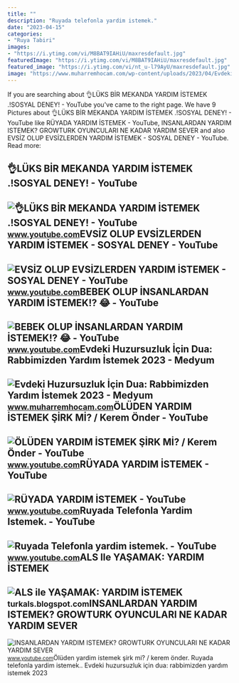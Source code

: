 ```yaml
---
title: ""
description: "Ruyada telefonla yardim istemek."
date: "2023-04-15"
categories:
- "Ruya Tabiri"
images:
- "https://i.ytimg.com/vi/M8BAT9IAHiU/maxresdefault.jpg"
featuredImage: "https://i.ytimg.com/vi/M8BAT9IAHiU/maxresdefault.jpg"
featured_image: "https://i.ytimg.com/vi/nt_u-l79AyU/maxresdefault.jpg"
image: "https://www.muharremhocam.com/wp-content/uploads/2023/04/Evdeki-Huzursuzluk-Icin-Dua-Rabbimizden-Yardim-Istemek-1024x576.png"
---
```


If you are searching about 👌LÜKS BİR MEKANDA YARDIM İSTEMEK .!SOSYAL DENEY! - YouTube you've came to the right page. We have 9 Pictures about 👌LÜKS BİR MEKANDA YARDIM İSTEMEK .!SOSYAL DENEY! - YouTube like RÜYADA YARDIM İSTEMEK - YouTube, INSANLARDAN YARDIM ISTEMEK? GROWTURK OYUNCULARI NE KADAR YARDIM SEVER and also EVSİZ OLUP EVSİZLERDEN YARDIM İSTEMEK - SOSYAL DENEY - YouTube. Read more:

👌LÜKS BİR MEKANDA YARDIM İSTEMEK .!SOSYAL DENEY! - YouTube
----------------------------------------------------------

 ![👌LÜKS BİR MEKANDA YARDIM İSTEMEK .!SOSYAL DENEY! - YouTube](https://i.ytimg.com/vi/-Bg0rnBaNJ0/maxresdefault.jpg) <small>www.youtube.com</small>EVSİZ OLUP EVSİZLERDEN YARDIM İSTEMEK - SOSYAL DENEY - YouTube
--------------------------------------------------------------

 ![EVSİZ OLUP EVSİZLERDEN YARDIM İSTEMEK - SOSYAL DENEY - YouTube](https://i.ytimg.com/vi/M8BAT9IAHiU/maxresdefault.jpg) <small>www.youtube.com</small>BEBEK OLUP İNSANLARDAN YARDIM İSTEMEK!? 😂 - YouTube
---------------------------------------------------

 ![BEBEK OLUP İNSANLARDAN YARDIM İSTEMEK!? 😂 - YouTube](https://i.ytimg.com/vi/bl7NvmPSKZs/hqdefault.jpg) <small>www.youtube.com</small>Evdeki Huzursuzluk İçin Dua: Rabbimizden Yardım İstemek 2023 - Medyum
---------------------------------------------------------------------

 ![Evdeki Huzursuzluk İçin Dua: Rabbimizden Yardım İstemek 2023 - Medyum](https://www.muharremhocam.com/wp-content/uploads/2023/04/Evdeki-Huzursuzluk-Icin-Dua-Rabbimizden-Yardim-Istemek-1024x576.png) <small>www.muharremhocam.com</small>ÖLÜDEN YARDIM İSTEMEK ŞİRK Mİ? / Kerem Önder - YouTube
------------------------------------------------------

 ![ÖLÜDEN YARDIM İSTEMEK ŞİRK Mİ? / Kerem Önder - YouTube](https://i.ytimg.com/vi/PlzKrtrca5c/maxresdefault.jpg) <small>www.youtube.com</small>RÜYADA YARDIM İSTEMEK - YouTube
-------------------------------

 ![RÜYADA YARDIM İSTEMEK - YouTube](https://i.ytimg.com/vi/gfUA4d5H6PI/maxresdefault.jpg) <small>www.youtube.com</small>Ruyada Telefonla Yardim Istemek. - YouTube
------------------------------------------

 ![Ruyada Telefonla yardim istemek. - YouTube](https://i.ytimg.com/vi/sR0ycUyE6bU/maxresdefault.jpg?sqp=-oaymwEmCIAKENAF8quKqQMa8AEB-AH-CYAC0AWKAgwIABABGBMgUCh_MA8=&rs=AOn4CLAGLDCQV0G6NRe8efcbvIwxAf6ktw) <small>www.youtube.com</small>ALS Ile YAŞAMAK: YARDIM İSTEMEK
-------------------------------

 ![ALS ile YAŞAMAK: YARDIM İSTEMEK](https://1.bp.blogspot.com/-yMrJh2u32SI/XSoNhz4ROfI/AAAAAAAADGs/9qyWb-rXomAvqgwhaeJWARm98X9hx4HNACLcBGAs/s1600/Yard%25C4%25B1m%2Bisteyece%25C4%259Fim.jpg) <small>turkals.blogspot.com</small>INSANLARDAN YARDIM ISTEMEK? GROWTURK OYUNCULARI NE KADAR YARDIM SEVER
---------------------------------------------------------------------

 ![INSANLARDAN YARDIM ISTEMEK? GROWTURK OYUNCULARI NE KADAR YARDIM SEVER](https://i.ytimg.com/vi/nt_u-l79AyU/maxresdefault.jpg) <small>www.youtube.com</small>Ölüden yardim i̇stemek şi̇rk mi̇? / kerem önder. Ruyada telefonla yardim istemek.. Evdeki huzursuzluk i̇çin dua: rabbimizden yardım i̇stemek 2023

